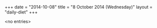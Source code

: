 +++
date = "2014-10-08"
title = "8 October 2014 (Wednesday)"
layout = "daily-diet"
+++


\<no entries\>
